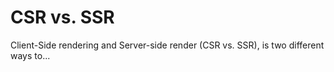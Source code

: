# CSR vs. SSR

Client-Side rendering and Server-side render (CSR vs. SSR), is two different ways to...